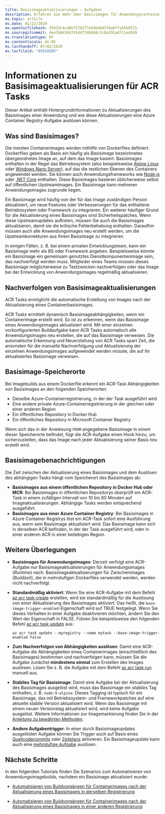 ```yaml
---
title: Basisimageaktualisierungen – Aufgaben
description: Erfahren Sie mehr über Basisimages für Anwendungscontainerimages und wie eine Basisimageaktualisierung eine Azure Container Registry-Aufgabe auslösen kann.
ms.topic: article
ms.date: 01/22/2019
ms.openlocfilehash: 35933c4cdbbf2762f7a54bd945f8a8ffa55b9f21
ms.sourcegitcommit: dee7b84104741ddf74b660c3c0a291adf11ed349
ms.translationtype: HT
ms.contentlocale: de-DE
ms.lasthandoff: 07/02/2020
ms.locfileid: "85918505"
---
```

# <a name="about-base-image-updates-for-acr-tasks"></a>Informationen zu Basisimageaktualisierungen für ACR Tasks

Dieser Artikel enthält Hintergrundinformationen zu Aktualisierungen des Basisimages einer Anwendung und wie diese Aktualisierungen eine Azure Container Registry-Aufgabe auslösen können.

## <a name="what-are-base-images"></a>Was sind Basisimages?

Die meisten Containerimages werden mithilfe von Dockerfiles definiert. Dockerfiles geben als Basis ein häufig als *Basisimage* bezeichnetes übergeordnetes Image an, auf dem das Image basiert. Basisimages enthalten in der Regel das Betriebssystem (also beispielsweise [Alpine Linux][base-alpine] oder [Windows Nano Server][base-windows]), auf das die restlichen Ebenen des Containers angewendet werden. Sie können auch Anwendungsframeworks wie [Node.js][base-node] oder [.NET Core][base-dotnet] enthalten. Diese Basisimages basieren üblicherweise selbst auf öffentlichen Upstreamimages. Ein Basisimage kann mehreren Anwendungsimages zugrunde liegen.

Ein Basisimage wird häufig von der für das Image zuständigen Person aktualisiert, um neue Features oder Verbesserungen für das enthaltene Betriebssystem oder Framework zu integrieren. Ein weiterer häufiger Grund für die Aktualisierung eines Basisimages sind Sicherheitspatches. Wenn diese Upstreamupdates auftreten, müssen Sie auch die Basisimages aktualisieren, damit sie die kritische Fehlerbehebung enthalten. Daraufhin müssen auch alle Anwendungsimages neu erstellt werden, um die Upstreamkorrekturen aus Ihrem Basisimage zu integrieren.

In einigen Fällen, z. B. bei einem privaten Entwicklungsteam, kann ein Basisimage mehr als BS oder Framework angeben. Beispielsweise könnte ein Basisimage ein gemeinsam genutztes Dienstkomponentenimage sein, das nachverfolgt werden muss. Mitglieder eines Teams müssen dieses Basisimage möglicherweise zu Testzwecken nachverfolgen oder das Image bei der Entwicklung von Anwendungsimages regelmäßig aktualisieren.

## <a name="track-base-image-updates"></a>Nachverfolgen von Basisimageaktualisierungen

ACR Tasks ermöglicht die automatische Erstellung von Images nach der Aktualisierung eines Containerbasisimages.

ACR Tasks ermittelt dynamisch Basisimageabhängigkeiten, wenn ein Containerimage erstellt wird. So ist zu erkennen, wenn das Basisimage eines Anwendungsimages aktualisiert wird. Mit einer einzelnen vorkonfigurierten Buildaufgabe kann ACR Tasks automatisch alle Anwendungsimages neu erstellen, die auf das Basisimage verweisen. Die automatische Erkennung und Neuerstellung von ACR Tasks spart Zeit, die ansonsten für die manuelle Nachverfolgung und Aktualisierung der einzelnen Anwendungsimages aufgewendet werden müsste, die auf Ihr aktualisiertes Basisimage verweisen.

## <a name="base-image-locations"></a>Basisimage-Speicherorte

Bei Imagebuilds aus einem Dockerfile erkennt ein ACR-Task Abhängigkeiten von Basisimages an den folgenden Speicherorten:

* Dieselbe Azure-Containerregistrierung, in der der Task ausgeführt wird
* Eine andere private Azure-Containerregistrierung in der gleichen oder einer anderen Region 
* Ein öffentliches Repository in Docker Hub 
* Ein öffentliches Repository in Microsoft Container Registry

Wenn sich das in der Anweisung `FROM` angegebene Basisimage in einem dieser Speicherorte befindet, fügt die ACR-Aufgabe einen Hook hinzu, um sicherzustellen, dass das Image nach jeder Aktualisierung seiner Basis neu erstellt wird.

## <a name="base-image-notifications"></a>Basisimagebenachrichtigungen

Die Zeit zwischen der Aktualisierung eines Basisimages und dem Auslösen des abhängigen Tasks hängt vom Speicherort des Basisimages ab:

* **Basisimages aus einem öffentlichen Repository in Docker Hub oder MCR**: Bei Basisimages in öffentlichen Repositorys überprüft ein ACR-Task in einem zufälligen Intervall von 10 bis 60 Minuten auf Imageaktualisierungen. Abhängige Tasks werden entsprechend ausgeführt.
* **Basisimages aus einer Azure Container Registry**: Bei Basisimages in Azure Container Registrys löst ein ACR-Task sofort eine Ausführung aus, wenn sein Basisimage aktualisiert wird. Das Basisimage kann sich in derselben ACR befinden, in der der Task ausgeführt wird, oder in einer anderen ACR in einer beliebigen Region.

## <a name="additional-considerations"></a>Weitere Überlegungen

* **Basisimages für Anwendungsimages**: Derzeit verfolgt eine ACR-Aufgabe nur Basisimageaktualisierungen für Anwendungsimages (*Runtime*) nach. Basisimageaktualisierungen für Zwischenimages (*Buildzeit*), die in mehrstufigen Dockerfiles verwendet werden, werden nicht nachverfolgt.  

* **Standardmäßig aktiviert**: Wenn Sie eine ACR-Aufgabe mit dem Befehl [az acr task create][az-acr-task-create] erstellen, wird sie standardmäßig für die Auslösung von einer Aktualisierung des Basisimages *aktiviert*. Das heißt, die `base-image-trigger-enabled`-Eigenschaft wird auf TRUE festgelegt. Wenn Sie dieses Verhalten in einer Aufgabe deaktivieren möchten, ändern Sie den Wert der Eigenschaft in FALSE. Führen Sie beispielsweise den folgenden Befehl [az acr task update][az-acr-task-update] aus:

  ```azurecli
  az acr task update --myregistry --name mytask --base-image-trigger-enabled False
  ```

* **Zum Nachverfolgen von Abhängigkeiten auslösen**: Damit eine ACR-Aufgabe die Abhängigkeiten eines Containerimages (einschließlich des Basisimages) bestimmen und nachverfolgen kann, müssen Sie die Aufgabe zunächst **mindestens einmal** zum Erstellen des Images auslösen. Lösen Sie z. B. die Aufgabe mit dem Befehl [az acr task run][az-acr-task-run] manuell aus.

* **Stabiles Tag für Basisimage**: Damit eine Aufgabe bei der Aktualisierung des Basisimages ausgelöst wird, muss das Basisimage ein *stabiles* Tag enthalten, z. B. `node:9-alpine`. Dieses Tagging ist typisch für ein Basisimage, das mit Betriebssystem- und Frameworkpatches auf eine aktuelle stabile Version aktualisiert wird. Wenn das Basisimage mit einem neuen Versionstag aktualisiert wird, wird keine Aufgabe ausgelöst. Weitere Informationen zur Imagemarkierung finden Sie in der [Anleitung zu bewährten Methoden](container-registry-image-tag-version.md). 

* **Andere Aufgabentrigger**: In einer durch Basisimageupdates ausgelösten Aufgabe können Sie Trigger auch auf Basis eines [Quellcodecommits](container-registry-tutorial-build-task.md) oder [Zeitplans](container-registry-tasks-scheduled.md) aktivieren. Ein Basisimageupdate kann auch eine [mehrstufige Aufgabe](container-registry-tasks-multi-step.md) auslösen.

## <a name="next-steps"></a>Nächste Schritte

In den folgenden Tutorials finden Sie Szenarios zum Automatisieren von Anwendungsimagebuilds, nachdem ein Basisimage aktualisiert wurde:

* [Automatisieren von Buildvorgängen für Containerimages nach der Aktualisierung eines Basisimages in derselben Registrierung](container-registry-tutorial-base-image-update.md)

* [Automatisieren von Buildvorgängen für Containerimages nach der Aktualisierung eines Basisimages in einer anderen Registrierung](container-registry-tutorial-base-image-update.md)


<!-- LINKS - External -->
[base-alpine]: https://hub.docker.com/_/alpine/
[base-dotnet]: https://hub.docker.com/r/microsoft/dotnet/
[base-node]: https://hub.docker.com/_/node/
[base-windows]: https://hub.docker.com/r/microsoft/nanoserver/
[sample-archive]: https://github.com/Azure-Samples/acr-build-helloworld-node/archive/master.zip
[terms-of-use]: https://azure.microsoft.com/support/legal/preview-supplemental-terms/

<!-- LINKS - Internal -->
[azure-cli]: /cli/azure/install-azure-cli
[az-acr-build]: /cli/azure/acr#az-acr-build
[az-acr-pack-build]: /cli/azure/acr/pack#az-acr-pack-build
[az-acr-task]: /cli/azure/acr/task
[az-acr-task-create]: /cli/azure/acr/task#az-acr-task-create
[az-acr-task-run]: /cli/azure/acr/task#az-acr-task-run
[az-acr-task-update]: /cli/azure/acr/task#az-acr-task-update
[az-login]: /cli/azure/reference-index#az-login
[az-login-service-principal]: /cli/azure/authenticate-azure-cli

<!-- IMAGES -->
[quick-build-01-fork]: ./media/container-registry-tutorial-quick-build/quick-build-01-fork.png
[quick-build-02-browser]: ./media/container-registry-tutorial-quick-build/quick-build-02-browser.png
